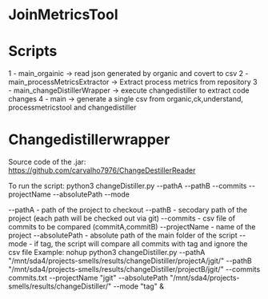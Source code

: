 # JoinMetricsTool

# Scripts

1 - main_orgainic -> read json generated by organic and covert to csv
2 - main_processMetricsExtractor -> Extract process metrics from repository
3 - main_changeDistillerWrapper -> execute changedistiller to extract code changes
4 - main -> generate a single csv from organic,ck,understand, processmetricstool and changedistiller




# Changedistillerwrapper

Source code of the .jar: https://github.com/carvalho7976/ChangeDestillerReader

To run the script: python3 changeDistiller.py --pathA --pathB --commits --projectName --absolutePath --mode

--pathA - path of the project to checkout --pathB - secodary path of the project (each path will be checked out via git) --commits - csv file of commits to be compared (commitA,commitB) --projectName - name of the project --absolutePath - absolute path of the main folder of the script --mode - if tag, the script will compare all commits with tag and ignore the csv file Example: nohup python3 changeDistiller.py --pathA "/mnt/sda4/projects-smells/results/changeDistiller/projectA/jgit/" --pathB "/mnt/sda4/projects-smells/results/changeDistiller/projectB/jgit/" --commits commits.txt --projectName "jgit" --absolutePath "/mnt/sda4/projects-smells/results/changeDistiller/" --mode "tag" &